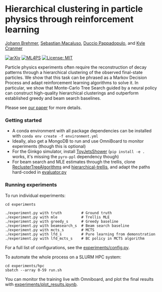 # Hierarchical clustering in particle physics through reinforcement learning

[Johann Brehmer](johann.brehmer@nyu.edu), [Sebastian Macaluso](sm4511@nyu.edu),
[Duccio Pappadopulo](dpappadopulo@bloomberg.net), and [Kyle Cranmer](kyle.cranmer@nyu.edu)

[![arXiv](http://img.shields.io/badge/arXiv-2020.XXXXX-B31B1B.svg)](https://arxiv.org/abs/2011.XXXXX)
[![ML4PS](http://img.shields.io/badge/ML4PS-2020-000000.svg)](https://ml4physicalsciences.github.io/2020/)
[![License: MIT](https://img.shields.io/badge/License-MIT-yellow.svg)](https://opensource.org/licenses/MIT)

Particle physics experiments often require the reconstruction of  decay patterns through a hierarchical clustering of the observed final-state particles. We show that this task can be phrased as a Markov Decision Process and adapt reinforcement learning algorithms to solve it. In particular, we show that Monte-Carlo Tree Search guided by a neural policy can construct high-quality hierarchical clusterings and outperform established greedy and beam search baselines.

Please see [our paper](https://arxiv.org/abs/2011.XXXXX) for more details.

### Getting started

- A conda environment with all package dependencies can be installed with `conda env create -f environment.yml`
- Ideally, also get a MongoDB to run and use OmniBoard to monitor experiments (though this is optional)
- For the Ginkgo simulator, install [ToyJetsShower](https://github.com/johannbrehmer/ToyJetsShower) (`pip install -e .` works, it's missing the `pyro-ppl` dependency though)
- For beam search and MLE estimates through the trellis, clone [ReclusterTreeAlgorithms](https://github.com/SebastianMacaluso/ReclusterTreeAlgorithms) and [hierarchical-trellis](https://github.com/iesl/hierarchical-trellis), and adapt the paths hard-coded in [evaluator.py](ginkgo_rl/eval/evaluator.py)


### Running experiments

To run individual experiments:
```
cd experiments

./experiment.py with truth         # Ground truth
./experiment.py with mle           # Trellis MLE
./experiment.py with greedy_s      # Greedy baseline
./experiment.py with beamsearch_s  # Beam search baseline
./experiment.py with mcts_s        # MCTS
./experiment.py with lfd_s         # Pure learning from demonstration
./experiment.py with lfd_mcts_s    # BC policy in MCTS algorithm
```

For a full list of configurations, see the [experiments/config.py](experiments/config.py). 

To automate the whole process on a SLURM HPC system:
```
cd experiments/hpc
sbatch --array 0-59 run.sh
```

You can monitor the training live with Omniboard, and plot the final results with [experiments/plot_results.ipynb](experiments/plot_results.ipynb).
